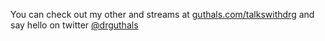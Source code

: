 You can check out my other and streams at [guthals.com/talkswithdrg](https://guthals.com/talkswithdrg) and say hello on twitter [@drguthals](http://twitter.com/drguthals)
